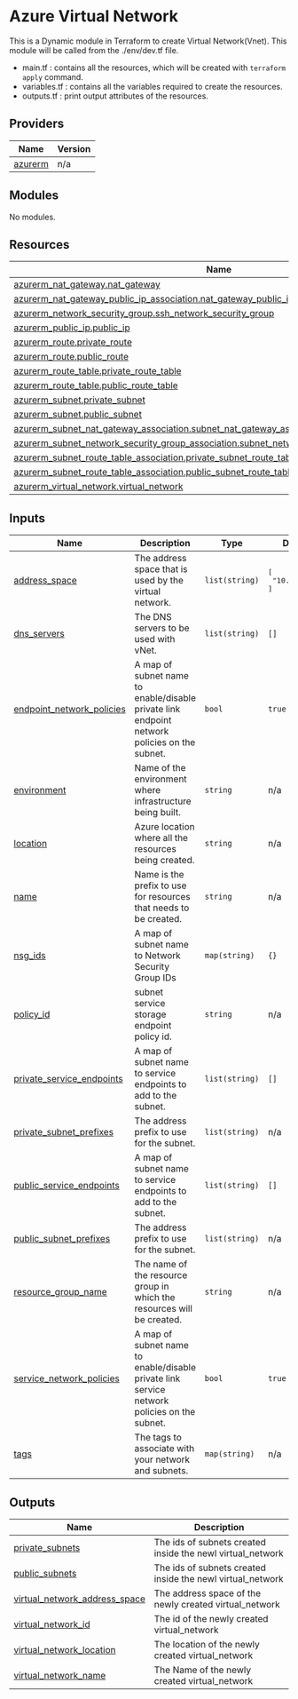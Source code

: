 # Azure Virtual Network
This is a Dynamic module in Terraform to create Virtual Network(Vnet). This module will be called from the ./env/dev.tf file. 

* main.tf : contains all the resources, which will be created with `terraform apply` command.
* variables.tf : contains all the variables required to create the resources.
* outputs.tf : print output attributes of the resources.

## Providers

| Name | Version |
|------|---------|
| <a name="provider_azurerm"></a> [azurerm](#provider\_azurerm) | n/a |

## Modules

No modules.

## Resources

| Name | Type |
|------|------|
| [azurerm_nat_gateway.nat_gateway](https://registry.terraform.io/providers/hashicorp/azurerm/latest/docs/resources/nat_gateway) | resource |
| [azurerm_nat_gateway_public_ip_association.nat_gateway_public_ip_association](https://registry.terraform.io/providers/hashicorp/azurerm/latest/docs/resources/nat_gateway_public_ip_association) | resource |
| [azurerm_network_security_group.ssh_network_security_group](https://registry.terraform.io/providers/hashicorp/azurerm/latest/docs/resources/network_security_group) | resource |
| [azurerm_public_ip.public_ip](https://registry.terraform.io/providers/hashicorp/azurerm/latest/docs/resources/public_ip) | resource |
| [azurerm_route.private_route](https://registry.terraform.io/providers/hashicorp/azurerm/latest/docs/resources/route) | resource |
| [azurerm_route.public_route](https://registry.terraform.io/providers/hashicorp/azurerm/latest/docs/resources/route) | resource |
| [azurerm_route_table.private_route_table](https://registry.terraform.io/providers/hashicorp/azurerm/latest/docs/resources/route_table) | resource |
| [azurerm_route_table.public_route_table](https://registry.terraform.io/providers/hashicorp/azurerm/latest/docs/resources/route_table) | resource |
| [azurerm_subnet.private_subnet](https://registry.terraform.io/providers/hashicorp/azurerm/latest/docs/resources/subnet) | resource |
| [azurerm_subnet.public_subnet](https://registry.terraform.io/providers/hashicorp/azurerm/latest/docs/resources/subnet) | resource |
| [azurerm_subnet_nat_gateway_association.subnet_nat_gateway_association](https://registry.terraform.io/providers/hashicorp/azurerm/latest/docs/resources/subnet_nat_gateway_association) | resource |
| [azurerm_subnet_network_security_group_association.subnet_network_security_group_association](https://registry.terraform.io/providers/hashicorp/azurerm/latest/docs/resources/subnet_network_security_group_association) | resource |
| [azurerm_subnet_route_table_association.private_subnet_route_table_association](https://registry.terraform.io/providers/hashicorp/azurerm/latest/docs/resources/subnet_route_table_association) | resource |
| [azurerm_subnet_route_table_association.public_subnet_route_table_association](https://registry.terraform.io/providers/hashicorp/azurerm/latest/docs/resources/subnet_route_table_association) | resource |
| [azurerm_virtual_network.virtual_network](https://registry.terraform.io/providers/hashicorp/azurerm/latest/docs/resources/virtual_network) | resource |

## Inputs

| Name | Description | Type | Default | Required |
|------|-------------|------|---------|:--------:|
| <a name="input_address_space"></a> [address\_space](#input\_address\_space) | The address space that is used by the virtual network. | `list(string)` | <pre>[<br>  "10.1.0.0/16"<br>]</pre> | no |
| <a name="input_dns_servers"></a> [dns\_servers](#input\_dns\_servers) | The DNS servers to be used with vNet. | `list(string)` | `[]` | no |
| <a name="input_endpoint_network_policies"></a> [endpoint\_network\_policies](#input\_endpoint\_network\_policies) | A map of subnet name to enable/disable private link endpoint network policies on the subnet. | `bool` | `true` | no |
| <a name="input_environment"></a> [environment](#input\_environment) | Name of the environment where infrastructure being built. | `string` | n/a | yes |
| <a name="input_location"></a> [location](#input\_location) | Azure location where all the resources being created. | `string` | n/a | yes |
| <a name="input_name"></a> [name](#input\_name) | Name is the prefix to use for resources that needs to be created. | `string` | n/a | yes |
| <a name="input_nsg_ids"></a> [nsg\_ids](#input\_nsg\_ids) | A map of subnet name to Network Security Group IDs | `map(string)` | `{}` | no |
| <a name="input_policy_id"></a> [policy\_id](#input\_policy\_id) | subnet service storage endpoint policy id. | `string` | n/a | yes |
| <a name="input_private_service_endpoints"></a> [private\_service\_endpoints](#input\_private\_service\_endpoints) | A map of subnet name to service endpoints to add to the subnet. | `list(string)` | `[]` | no |
| <a name="input_private_subnet_prefixes"></a> [private\_subnet\_prefixes](#input\_private\_subnet\_prefixes) | The address prefix to use for the subnet. | `list(string)` | n/a | yes |
| <a name="input_public_service_endpoints"></a> [public\_service\_endpoints](#input\_public\_service\_endpoints) | A map of subnet name to service endpoints to add to the subnet. | `list(string)` | `[]` | no |
| <a name="input_public_subnet_prefixes"></a> [public\_subnet\_prefixes](#input\_public\_subnet\_prefixes) | The address prefix to use for the subnet. | `list(string)` | n/a | yes |
| <a name="input_resource_group_name"></a> [resource\_group\_name](#input\_resource\_group\_name) | The name of the resource group in which the resources will be created. | `string` | n/a | yes |
| <a name="input_service_network_policies"></a> [service\_network\_policies](#input\_service\_network\_policies) | A map of subnet name to enable/disable private link service network policies on the subnet. | `bool` | `true` | no |
| <a name="input_tags"></a> [tags](#input\_tags) | The tags to associate with your network and subnets. | `map(string)` | n/a | yes |

## Outputs

| Name | Description |
|------|-------------|
| <a name="output_private_subnets"></a> [private\_subnets](#output\_private\_subnets) | The ids of subnets created inside the newl virtual\_network |
| <a name="output_public_subnets"></a> [public\_subnets](#output\_public\_subnets) | The ids of subnets created inside the newl virtual\_network |
| <a name="output_virtual_network_address_space"></a> [virtual\_network\_address\_space](#output\_virtual\_network\_address\_space) | The address space of the newly created virtual\_network |
| <a name="output_virtual_network_id"></a> [virtual\_network\_id](#output\_virtual\_network\_id) | The id of the newly created virtual\_network |
| <a name="output_virtual_network_location"></a> [virtual\_network\_location](#output\_virtual\_network\_location) | The location of the newly created virtual\_network |
| <a name="output_virtual_network_name"></a> [virtual\_network\_name](#output\_virtual\_network\_name) | The Name of the newly created virtual\_network |
